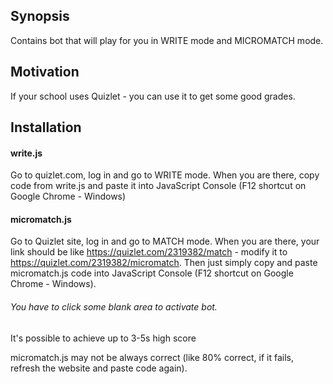 ## Synopsis

Contains bot that will play for you in WRITE mode and MICROMATCH mode.

## Motivation

If your school uses Quizlet - you can use it to get some good grades.

## Installation

#### write.js

Go to quizlet.com, log in and go to WRITE mode.
When you are there, copy code from write.js and paste it into JavaScript Console (F12 shortcut on Google Chrome - Windows)

#### micromatch.js
Go to Quizlet site, log in and go to MATCH mode.
When you are there, your link should be like https://quizlet.com/2319382/match - modify it to https://quizlet.com/2319382/micromatch.
Then just simply copy and paste micromatch.js code into JavaScript Console (F12 shortcut on Google Chrome - Windows). 
###### You have to click some blank area to activate bot.
It's possible to achieve up to 3-5s high score

micromatch.js may not be always correct (like 80% correct, if it fails, refresh the website and paste code again).